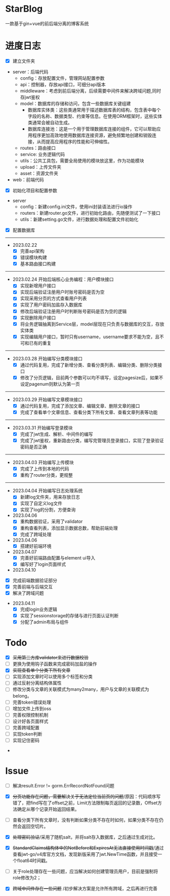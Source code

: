 # StarBlog
一款基于gin+vue的前后端分离的博客系统

# 进度日志

- [x] 建立文件夹
- server：后端代码
  - config：存放配置文件，管理网站配置参数
  - api：控制器，存放api接口，可细分api版本
  - middleware：考虑到前后端分离，后续需要中间件来解决跨域问题,同时存jwt鉴权
  - model：数据库的存储和访问，包含一些数据库关键组建
    - 数据库实体类：这些类通常用于描述数据库表的结构，包含表中每个字段的名称、数据类型、约束等信息。在使用ORM框架时，这些实体类通常会被自动生成。 
    - 数据库连接池：这是一个用于管理数据库连接的组件，它可以帮助应用程序更加高效地使用数据库连接资源，避免频繁地创建和销毁连接，从而提高应用程序的性能和可伸缩性。
  - routes：路由接口
  - service: 业务逻辑代码
  - utils：公共工具包，需要全局使用的模块放这里，作为功能模块
  - upload：上传文件夹
  - asset：资源文件夹
- web：前端代码
- [x] 初始化项目和配置参数
- server
  - config：新建config.ini文件，使用ini封装语法进行io操作
  - routers：新建router.go文件，进行初始化路由，先随便测试了一下接口
  - utils：新建setting.go文件，进行数据处理和配置文件初始化
- [x] 配置数据库 
---
- 2023.02.22 
  - [x] 完善api架构
  - [x] 错误模块构建
  - [x] 基本路由接口构建
---
- 2023.02.24 开始后端核心业务编程：用户模块接口
  - [x] 实现新增用户接口
  - [x] 实现后端验证注册用户时账号密码是否为空
  - [x] 实现采用分页的方式查看用户列表
  - [x] 实现了用户密码加盐存入数据库
  - [x] 修改后端验证注册用户时判断账号密码是否为空的逻辑
  - [x] 实现删除用户接口
  - [x] 将业务逻辑抽离到Service层，model层现在只负责与数据库的交互，存放实体类
  - [x] 实现编辑用户接口，暂时只有username，username要求不能为空，且不可和已有的重复
---
- 2023.03.28 开始编写分类模块接口
  - [x] 通过代码复用，完成了新增分类、查看分类列表、编辑分类、删除分类接口
  - [x] 修改了分页逻辑，目前两个参数可以均不填写，设定pagesize后，如果不设定pagenum则默认为第一页
---
- 2023.03.29 开始编写文章模块接口
  - [x] 通过代码复用，完成了添加文章、编辑文章、删除文章的接口
  - [x] 完成了查看单个文章信息、查看分类下所有文章、查看文章列表等功能
--- 
- 2023.03.31 开始编写登录模块
  - [x] 完成了jwt生成、解析、中间件的编写
  - [x] 完成了jwt鉴权，重新路由分类，编写完管理员登录接口，实现了登录验证密码是否正确
---
- 2023.04.03 开始编写上传模块
  - [x] 完成了上传到本地的代码
  - [x] 重构了router分类，更规整
---
- 2023.04.04 开始编写日志处理系统
  - [x] 新建log文件夹，用来存放日志
  - [x] 实现了自定义log文件
  - [x] 实现了log的分割，方便查询
- 2023.04.06 
  - [x] 重构数据验证，采用了validator
  - [x] 重构查看列表，添加显示数据总数，帮助前端处理
  - [x] 完成了跨域处理
- 2023.04.06
  - [x] 搭建好前端环境
- 2023.04.07
  - [x] 完善好前端路由配置与element ui导入
  - [x] 编写好了login页面样式
- 2023.04.10
- [x] 完成前端数据验证部分
- [x] 完善前端与后端交互
- [x] 解决了跨域问题
- 2023.04.11
  - [x] 完成login业务逻辑
  - [x] 实现了sessionstorage的存储与进行页面认证判断
  - [x] 分配了admin布局与组件

# Todo
- [x] ~~采用第三方库validator来进行数据校验~~
- [ ] 更换为使用钩子函数来完成密码加盐的操作
- [x] ~~实现查看单个分类下所有文章~~
- [ ] 实现添加文章时可以使用多个标签和分类
- [ ] 通过反射分离结构体属性
- [ ] 修改分类与文章的关联模式为many2many，用户与文章的关联模式为belong。
- [ ] 完善token错误处理
- [ ] 增加文件上传到oss
- [ ] 完善权限控制机制
- [ ] 设计好各页面样式
- [ ] 完善跨域配置
- [ ] 实现token判断
- [ ] 实现记住密码

- 

# Issue

- [ ] 解决result.Error != gorm.ErrRecordNotFound问题
- [x] ~~分页功能存在问题，需要解决关于无法定位当前页的问题~~/原因：代码顺序写错了，把find写在了offset之前，Limit方法限制每页返回的记录数，Offset方法确定从哪个记录开始返回结果。
- [ ] 查看分类下所有文章时，没有判断如果分类不存在时如何，如果分类不存在仍然会返回空切片。
- [x] ~~处理密码验证~~/采用了随机salt，并将salt存入数据库，之后通过生成对比。
- [x] ~~StandardClaims结构体中的NotBefore和ExpiresAt无法直接使用时间戳~~/通过查看jwt-go/v4库官方文档，发现新版采用了jwt.NewTime函数，并且接受一个float64时间戳。
- [ ] 关于role处理存在一些问题，应当解决如何创建管理员用户，目前是强制将role修改为2；
- [x] ~~跨域中间件存在一些问题~~ /初步解决方案是允许所有跨域，之后再进行完善



 


